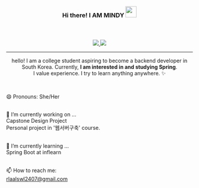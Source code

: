 <div align="center">
  <h3>
      Hi there! I AM MINDY <img src = "https://raw.githubusercontent.com/MartinHeinz/MartinHeinz/master/wave.gif" width = 30px> <br><br><br>
  </h3>

  <a href="https://growupdevmind.tistory.com/">
     <img src="https://img.shields.io/badge/tistory-white?style=flat&logo=tistory&logoColor=000000" />
  </a>

  <a href="https://github.com/iammindy">
     <img src="https://img.shields.io/badge/github-white?style=flat&logo=github&logoColor=000000" />
  </a>

  ***
  hello! I am a college student aspiring to become a backend developer in South Korea. Currently, **I am interested in and studying Spring**. <br>
  I value experience. I try to learn anything anywhere. ✨ <br>

  
</div>

<br>

😄 Pronouns: She/Her <br><br>

🔭 I’m currently working on ... <br>
Capstone Design Project <br>
Personal project in '웹서버구축' course. <br><br>

🌱 I’m currently learning ...<br>
Spring Boot at inflearn <br><br>

📫 How to reach me: <br>
rlaalswl2407@gmail.com <br>
